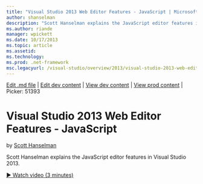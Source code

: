 ```yaml
---
title: "Visual Studio 2013 Web Editor Features - JavaScript | Microsoft Docs"
author: shanselman
description: "Scott Hanselman explains the JavaScript editor features in Visual Studio 2013."
ms.author: riande
manager: wpickett
ms.date: 10/17/2013
ms.topic: article
ms.assetid: 
ms.technology: 
ms.prod: .net-framework
msc.legacyurl: /visual-studio/overview/2013/visual-studio-2013-web-editor-features-javascript
---
```

[Edit .md file](C:\Projects\msc\dev\Msc.Www\Web.ASP\App_Data\github\visual-studio\overview\2013\visual-studio-2013-web-editor-features-javascript.md) | [Edit dev content](http://www.aspdev.net/umbraco#/content/content/edit/51390) | [View dev content](http://docs.aspdev.net/tutorials/visual-studio/overview/2013/visual-studio-2013-web-editor-features-javascript.html) | [View prod content](http://www.asp.net/visual-studio/overview/2013/visual-studio-2013-web-editor-features-javascript) | Picker: 51393

Visual Studio 2013 Web Editor Features - JavaScript
====================
by [Scott Hanselman](https://github.com/shanselman)

Scott Hanselman explains the JavaScript editor features in Visual Studio 2013.

[&#9654; Watch video (3 minutes)](https://channel9.msdn.com/Blogs/ASP-NET-Site-Videos/visual-studio-2013-web-editor-features-javascript)